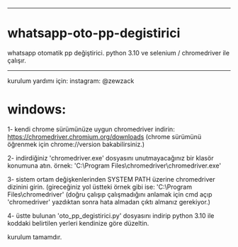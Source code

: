 __________________________________________________________________________________________

# whatsapp-oto-pp-degistirici
whatsapp otomatik pp değiştirici. python 3.10 ve selenium / chromedriver ile çalışır.

_________________________________________________________________________________________

kurulum yardımı için: instagram: @zewzack

# windows:

1- kendi chrome sürümünüze uygun chromedriver indirin:
   https://chromedriver.chromium.org/downloads
   (chrome sürümünü öğrenmek için chrome://version bakabilirsiniz.)
   
2- indirdiğiniz 'chromedriver.exe' dosyasını unutmayacağınız bir klasör konumuna atın.
   örnek: 'C:\Program Files\chromedriver\chromedriver.exe'
   
3- sistem ortam değişkenlerinden SYSTEM PATH üzerine chromedriver dizinini girin.
   (gireceğiniz yol üstteki örnek gibi ise: 'C:\Program Files\chromedriver'
   (doğru çalışıp çalışmadığını anlamak için cmd açıp 'chromedriver' yazdıktan sonra hata almadan çıktı almanız gerekiyor.)
   
4- üstte bulunan 'oto_pp_degistirici.py' dosyasını indirip python 3.10 ile koddaki belirtilen yerleri kendinize göre düzeltin.

kurulum tamamdır.
